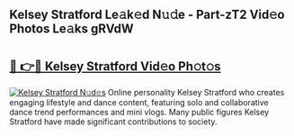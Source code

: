 ## Kelsey Stratford Le𝚊k𝚎d N𝚞𝚍e - Part-zT2 Vid𝚎o Photos Le𝚊ks gRVdW

# <h2><a href="http://fbd67c.evod.top/?m=Kelsey+Stratford">🔗 👉🔴 Kelsey Stratford Vid𝚎o Ph𝚘t𝚘s</a></h2>

[![Kelsey Stratford N𝚞d𝚎s](https://i.imgur.com/8V9OHl7.gif)](http://fbd67c.evod.top/?m=Kelsey+Stratford)
Online personality Kelsey Stratford who creates engaging lifestyle and dance content, featuring solo and collaborative dance trend performances and mini vlogs. Many public figures Kelsey Stratford have made significant contributions to society. 
